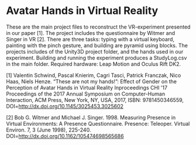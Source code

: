# Avatar Hands in Virtual Reality

These are the main project files to reconstruct the VR-experiment presented in our paper [1]. The project includes the questionnaire by Witmer and Singer in VR [2]. There are three tasks: typing with a virtual keyboard, painting with the pinch gesture, and building are pyramid using blocks. The projects includes of the Unity3D project folder, and the hands used in our experiment. Building and running the experiment produces a StudyLog.csv in the main folder. Required hardware: Leap Motion and Oculus Rift DK2.

[1] Valentin Schwind, Pascal Knierim, Cagri Tasci, Patrick Franczak, Nico Haas, Niels Henze. “These are not my hands!”: Effect of Gender on the Perception of Avatar Hands in Virtual Reality Inproceedings CHI '17 Proceedings of the 2017 Annual Symposium on Computer-Human Interaction, ACM Press, New York, NY, USA, 2017, ISBN: 9781450346559, DOI=http://dx.doi.org/10.1145/3025453.3025602

[2] Bob G. Witmer and Michael J. Singer. 1998. Measuring Presence in Virtual Environments: A Presence Questionnaire. Presence: Teleoper. Virtual Environ. 7, 3 (June 1998), 225-240. DOI=http://dx.doi.org/10.1162/105474698565686
